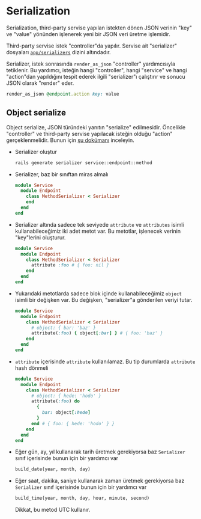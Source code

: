 Serialization
=============

Serialization, third-party servise yapılan istekten dönen JSON verinin "key" ve "value" yönünden işlenerek yeni bir
JSON veri üretme işlemidir.

Third-party servise istek "controller"da yapılır. Servise ait "serializer" dosyaları
[`app/serializers`](https://github.com/omu/xokul/tree/dev/app/serializers) dizini altındadır.

Serializer, istek sonrasında `render_as_json` "controller" yardımcısıyla tetiklenir. Bu yardımcı, isteğin hangi
"controller", hangi "service" ve hangi "action"dan yapıldığını tespit ederek ilgili "serializer"ı çalıştırır ve sonucu
JSON olarak "render" eder.

```ruby
render_as_json @endpoint.action key: value
```

Object serialize
----------------

Object serialize, JSON türündeki yanıtın "serialize" edilmesidir. Öncelikle "controller" ve third-party servise
yapılacak isteğin olduğu "action" gerçeklenmelidir. Bunun için
[şu dokümanı](https://github.com/omu/xokul/blob/dev/doc/howto/services.md) inceleyin.

- Serializer oluştur

  ```sh
  rails generate serializer service::endpoint::method
  ```

- Serializer, baz bir sınıftan miras almalı

  ```ruby
  module Service
    module Endpoint
      class MethodSerializer < Serializer
      end
    end
  end
  ```

- Serializer altında sadece tek seviyede `attribute` ve `attributes` isimli kullanabileceğimiz iki adet metot var. Bu
  metotlar, işlenecek verinin "key"lerini oluşturur.

  ```ruby
  module Service
    module Endpoint
      class MethodSerializer < Serializer
        attribute :foo # { foo: nil }
      end
    end
  end
  ```

- Yukarıdaki metotlarda sadece blok içinde kullanabileceğimiz `object` isimli bir değişken var. Bu değişken,
  "serializer"a gönderilen veriyi tutar.

  ```ruby
  module Service
    module Endpoint
      class MethodSerializer < Serializer
        # object: { bar: 'baz' }
        attribute(:foo) { object[:bar] } # { foo: 'baz' }
      end
    end
  end
  ```

- `attribute` içerisinde `attribute` kullanılamaz. Bu tip durumlarda `attribute` hash dönmeli

  ```ruby
  module Service
    module Endpoint
      class MethodSerializer < Serializer
        # object: { hede: 'hodo' }
        attribute(:foo) do
          {
            bar: object[:hede]
          }
        end # { foo: { hede: 'hodo' } }
      end
    end
  end
  ```

- Eğer gün, ay, yıl kullanarak tarih üretmek gerekiyorsa baz `Serializer` sınıf içerisinde bunun için bir yardımcı var

  ```ruby
  build_date(year, month, day)
  ```

- Eğer saat, dakika, saniye kullanarak zaman üretmek gerekiyorsa baz `Serializer` sınıf içerisinde bunun için bir
  yardımcı var

  ```ruby
  build_time(year, month, day, hour, minute, second)
  ```

  Dikkat, bu metod UTC kullanır.
